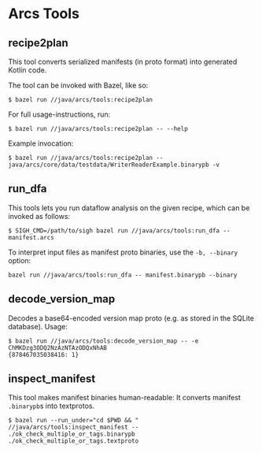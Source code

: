 # Arcs Tools


## recipe2plan

This tool converts serialized manifests (in proto format) into generated Kotlin code.

The tool can be invoked with Bazel, like so:
```
$ bazel run //java/arcs/tools:recipe2plan
```

For full usage-instructions, run:
```
$ bazel run //java/arcs/tools:recipe2plan -- --help
```

Example invocation:
```
$ bazel run //java/arcs/tools:recipe2plan -- java/arcs/core/data/testdata/WriterReaderExample.binarypb -v
```

## run_dfa

This tools lets you run dataflow analysis on the given recipe, which can be
invoked as follows:

```
$ SIGH_CMD=/path/to/sigh bazel run //java/arcs/tools:run_dfa -- manifest.arcs
```

To interpret input files as manifest proto binaries, use the `-b, --binary` option:

```
bazel run //java/arcs/tools:run_dfa -- manifest.binarypb --binary
```

## decode_version_map

Decodes a base64-encoded version map proto (e.g. as stored in the SQLite database). Usage:

```
$ bazel run //java/arcs/tools:decode_version_map -- -e ChMKDzg3ODQ2NzAzNTAzODQxNhAB
{878467035038416: 1}
```

## inspect_manifest

This tool makes manifest binaries human-readable: It converts manifest `.binarypb`s
into textprotos.

```
$ bazel run --run_under="cd $PWD && " //java/arcs/tools:inspect_manifest -- ./ok_check_multiple_or_tags.binarypb ./ok_check_multiple_or_tags.textproto
```
